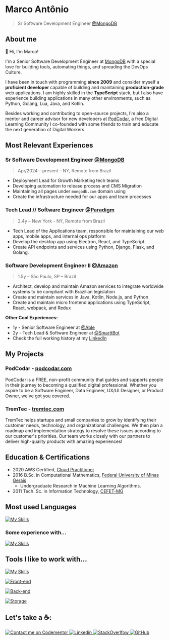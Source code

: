# Marco Antônio

> Sr Software Development Engineer [@MongoDB](https://mongodb.com)

## About me

👋 Hi, I'm Marco! 

I'm a Senior Software Development Engineer at [MongoDB](https://mongodb.com) with a special love for building tools, automating things, and spreading the DevOps Culture. 

I have been in touch with programming **since 2009** and consider myself a **proficient developer** capable of building and maintaining **production-grade** web applications. I am highly skilled in the **TypeScript** stack, but I also have experience building applications in many other environments, such as Python, Golang, Lua, Java, and Kotlin.

Besides working and contributing to open-source projects, I’m also a mentor and career advisor for new developers at [PodCodar](https://podcodar.com), a free Digital Learning Community I co-founded with some friends to train and educate the next generation of Digital Workers.

## Most Relevant Experiences

### Sr Software Development Engineer [@MongoDB](https://mongodb.com)

> Apr/2024 – present – NY, Remote from Brazil

- Deployment Lead for Growth Marketing tech teams
- Developing automation to release process and CMS Migration
- Maintaining all pages under `mongodb.com` domain using
- Create the infrastructure needed for our apps and team processes

### Tech Lead // Software Engineer [@Paradigm](https://paradigm.co)

> 2.4y – New York - NY, Remote from Brazil

- Tech Lead of the Applications team, responsible for maintaining our web apps,
  mobile apps, and internal ops platform
- Develop the desktop app using Electron, React, and TypeScript.
- Create API endpoints and services using Python, Django, Flask, and Golang.

### Software Development Engineer II [@Amazon](https://amazon.com)

> 1.5y – São Paulo, SP – Brazil

- Architect, develop and maintain Amazon services to integrate worldwide
  systems to be compliant with Brazilian legislation
- Create and maintain services in Java, Kotlin, Node.js, and Python
- Create and maintain micro frontend applications using TypeScript, React,
  webpack, and Redux

**Other Cool Experiences:**

- 1y - Senior Software Engineer at [@Able](https://able.co)
- 2y - Tech Lead & Software Engineer at [@SmarttBot](https://smarttbot.com)
- Check the full working history at my [LinkedIn](https://linkedin.com/in/masouzajunior)

## My Projects

### PodCodar - [podcodar.com](https://podcodar.com)

PodCodar is a FREE, non-profit community that guides and supports people in their journey to becoming a qualified digital professional. Whether you aspire to be a Software Engineer, Data Engineer, UX/UI Designer, or Product Owner, we've got you covered.


### TremTec - [tremtec.com](https://tremtec.com)

TremTec helps startups and small companies to grow by identifying their customer needs, technology, and organizational challenges. We then plan a roadmap and implementation strategy to resolve these issues according to our customer's priorities. Our team works closely with our partners to deliver high-quality products with amazing experiences!


## Education & Certifications

- 2020 AWS Certified,
  [Cloud Practitioner](https://www.credly.com/badges/3e20fa2f-07c9-40aa-b486-9fbdaaef40fb?source=linked_in_profile)
- 2016 B.Sc. in Computational Mathematics,
  [Federal University of Minas Gerais](https://ufmg.br/)
  - Undergraduate Research in Machine Learning Algorithms.
- 2011 Tech. Sc. in Information Technology, [CEFET-MG](https://www.cefetmg.br/)

## Most used Languages
[![My Skills](https://skillicons.dev/icons?i=go,ts,js,py,lua)]()

### Some experience with...
[![My Skills](https://skillicons.dev/icons?i=rust,c,java,kotlin)]()

## Tools I like to work with...
[![My Skills](https://skillicons.dev/icons?i=linux,git,github,neovim,bash)]()

[![Front-end](https://skillicons.dev/icons?i=react,next,tailwind,jest,selenium)]()

[![Back-end](https://skillicons.dev/icons?i=deno,nodejs,nest,aws,terraform,ansible,docker,kubernetes)]()

[![Storage](https://skillicons.dev/icons?i=postgres,dynamodb,kafka,redis,mongo,elasticsearch)]()


## Let's take a ☕️:
<p class="flex gap-2">
  <a href="https://www.codementor.io/@masjr?refer=badge">
    <img src="https://www.codementor.io/m-badges/masjr/im-a-cm-b.svg" title="Contact me on Codementor" />
  </a>

  <a href="https://linkedin.com/in/masouzajunior">
    <img src="https://skillicons.dev/icons?i=linkedin" title="Linkedin" />
  </a>

  <a href="https://stackoverflow.com/users/7988674/marco-ant%c3%b4nio">
    <img src="https://skillicons.dev/icons?i=stackoverflow" title="StackOverlfow" />
  </a>
  
  <a href="https://github.com/marco-souza">
    <img src="https://skillicons.dev/icons?i=github" title="GitHub" />
  </a>
</p>

